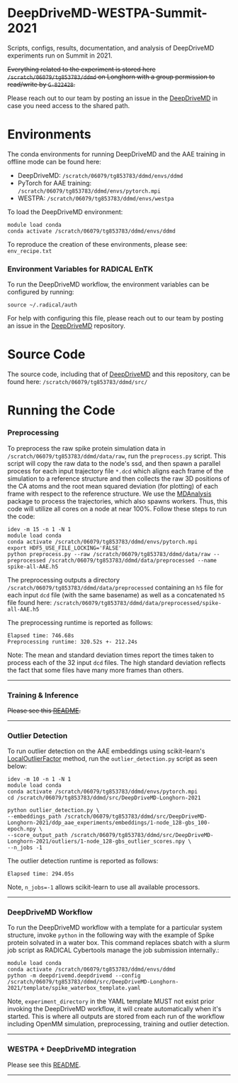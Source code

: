 # DeepDriveMD-WESTPA-Summit-2021
Scripts, configs, results, documentation, and analysis of DeepDriveMD experiments run on Summit in 2021.

~~Everything related to the experiment is stored here `/scratch/06079/tg853783/ddmd` on Longhorn with a group permission to read/write by `G-822428`.~~

Please reach out to our team by posting an issue in the [DeepDriveMD](https://github.com/DeepDriveMD/DeepDriveMD-pipeline) in case you need access to the shared path.

# Environments
The conda environments for running DeepDriveMD and the AAE training in offline mode can be found here:
* DeepDriveMD: `/scratch/06079/tg853783/ddmd/envs/ddmd`
* PyTorch for AAE training: `/scratch/06079/tg853783/ddmd/envs/pytorch.mpi`
* WESTPA: `/scratch/06079/tg853783/ddmd/envs/westpa`

To load the DeepDriveMD environment:
```
module load conda
conda activate /scratch/06079/tg853783/ddmd/envs/ddmd
```

To reproduce the creation of these environments, please see: `env_recipe.txt`

### Environment Variables for RADICAL EnTK
To run the DeepDriveMD workflow, the environment variables can be configured by running: 
```
source ~/.radical/auth
```
For help with configuring this file, please reach out to our team by posting an issue in the [DeepDriveMD](https://github.com/DeepDriveMD/DeepDriveMD-pipeline) repository.

# Source Code
The source code, including that of [DeepDriveMD](https://github.com/DeepDriveMD/DeepDriveMD-pipeline) and this repository, can be found here: `/scratch/06079/tg853783/ddmd/src/`

# Running the Code

### Preprocessing
To preprocess the raw spike protein simulation data in `/scratch/06079/tg853783/ddmd/data/raw`,
run the `preprocess.py` script. This script will copy the raw data to the node's ssd, and then spawn a parallel process 
for each input trajectory file `*.dcd` which aligns each frame of the simulation to a reference structure and then 
collects the raw 3D positions of the CA atoms and the root mean squared deviation (for plotting) of each frame with 
respect to the reference structure. We use the [MDAnalysis](https://www.mdanalysis.org/) package to process the 
trajectories, which also spawns workers. Thus, this code will utilize all cores on a node at near 100%. Follow these steps 
to run the code:
```
idev -m 15 -n 1 -N 1
module load conda
conda activate /scratch/06079/tg853783/ddmd/envs/pytorch.mpi
export HDF5_USE_FILE_LOCKING='FALSE'
python preprocess.py --raw /scratch/06079/tg853783/ddmd/data/raw --preprocessed /scratch/06079/tg853783/ddmd/data/preprocessed --name spike-all-AAE.h5
```

The preprocessing outputs a directory `/scratch/06079/tg853783/ddmd/data/preprocessed` containing
an `h5` file for each input `dcd` file (with the same basename) as well as a concatenated `h5` file
found here: `/scratch/06079/tg853783/ddmd/data/preprocessed/spike-all-AAE.h5`

The preprocessing runtime is reported as follows:
```
Elapsed time: 746.68s
Preprocessing runtime: 320.52s +- 212.24s
```
Note: The mean and standard deviation times report the times taken to process each of the 32 input
`dcd` files. The high standard deviation reflects the fact that some files have many more frames than
others.

***


### Training & Inference

~~Please see this [README](https://github.com/DeepDriveMD/DeepDriveMD-Longhorn-2021/blob/main/ddp_aae_experiments/README.md).~~

***

### Outlier Detection

To run outlier detection on the AAE embeddings using scikit-learn's [LocalOutlierFactor](https://scikit-learn.org/stable/modules/generated/sklearn.neighbors.LocalOutlierFactor.html#sklearn.neighbors.LocalOutlierFactor) method,
run the `outlier_detection.py` script as seen below: 

```
idev -m 10 -n 1 -N 1
module load conda
conda activate /scratch/06079/tg853783/ddmd/envs/pytorch.mpi
cd /scratch/06079/tg853783/ddmd/src/DeepDriveMD-Longhorn-2021

python outlier_detection.py \
--embeddings_path /scratch/06079/tg853783/ddmd/src/DeepDriveMD-Longhorn-2021/ddp_aae_experiments/embeddings/1-node_128-gbs_100-epoch.npy \
--score_output_path /scratch/06079/tg853783/ddmd/src/DeepDriveMD-Longhorn-2021/outliers/1-node_128-gbs_outlier_scores.npy \
--n_jobs -1
```

The outlier detection runtime is reported as follows:
```
Elapsed time: 294.05s
```

Note, `n_jobs=-1` allows scikit-learn to use all available processors.

***

### DeepDriveMD Workflow

To run the DeepDriveMD workflow with a template for a particular system structure, invoke `python` in the following way with the example of Spike protein solvated in a water box. This command replaces sbatch with a slurm job script as RADICAL Cybertools manage the job submission internally.:
```
module load conda
conda activate /scratch/06079/tg853783/ddmd/envs/ddmd
python -m deepdrivemd.deepdrivemd --config /scratch/06079/tg853783/ddmd/src/DeepDriveMD-Longhorn-2021/template/spike_waterbox_template.yaml
```

Note, `experiment_directory` in the YAML template MUST not exist prior invoking the DeepDriveMD workflow, it will create automatically when it's started. This is where all outputs are stored from each run of the workflow including OpenMM simulation, preprocessing, training and outlier detection.

***

### WESTPA + DeepDriveMD integration

Please see this [README](https://github.com/DeepDriveMD/DeepDriveMD-Longhorn-2021/blob/main/westpa_deepdrivemd/README.md).

***
